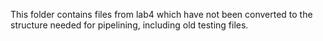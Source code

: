 This folder contains files from lab4 which have not been converted to the structure needed for pipelining, including old testing files.